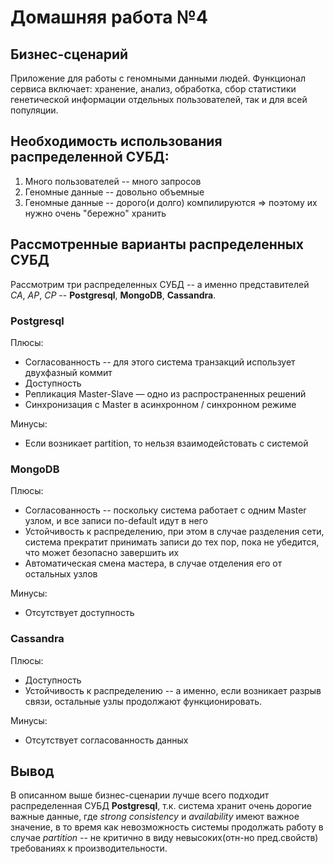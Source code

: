 # Домашняя работа №4

## Бизнес-сценарий
Приложение для работы с геномными данными людей. Функционал сервиса включает: хранение, анализ, обработка, сбор статистики генетической информации отдельных пользователей, так и для всей популяции.

## Необходимость использования распределенной СУБД: 
1) Много пользователей -- много запросов
2) Геномные данные -- довольно объемные
3) Геномные данные -- дорого(и долго) компилируются => поэтому их нужно очень "бережно" хранить

## Рассмотренные варианты распределенных СУБД
Рассмотрим три распределенных СУБД -- а именно представителей *CA*, *AP*, *CP* -- **Postgresql**, **MongoDB**, **Cassandra**.

### Postgresql
Плюсы:
* Согласованность -- для этого система транзакций использует двухфазный коммит
* Доступность
* Репликация Master-Slave — одно из распространенных решений
* Синхронизация с Master в асинхронном / синхронном режиме

Минусы:
* Если возникает partition, то нельзя взаимодейстовать с системой

### MongoDB
Плюсы:
* Согласованность -- поскольку система работает с одним Master узлом, и все записи по-default идут в него
* Устойчивость к распределению, при этом в случае разделения сети, система прекратит принимать записи до тех пор, пока не убедится, что может безопасно завершить их
* Автоматическая смена мастера, в случае отделения его от остальных узлов

Минусы:
* Отсутствует доступность

### Cassandra
Плюсы:
* Доступность
* Устойчивость к распределению -- а именно, если возникает разрыв связи, остальные узлы продолжают функционировать.

Минусы:
* Отсутствует согласованность данных

## Вывод
В описанном выше бизнес-сценарии лучше всего подходит распределенная СУБД **Postgresql**, т.к. система хранит очень дорогие важные данные, где *strong consistency* и *availability* имеют важное значение, в то время как невозможность системы продолжать работу в случае *partition* -- не критично в виду невысоких(отн-но пред.свойств) требованиях к производительности. 

